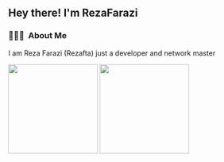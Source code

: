 <h2>Hey there! I'm RezaFarazi</h2>

<!-- ## 👋 &nbsp;Hey there! I'm Aditya -->

### 👨🏻‍💻 &nbsp;About Me
I am Reza Farazi (Rezafta) just a developer and network master


<img height="180em" src="https://github-readme-stats-eight-theta.vercel.app/api?username=rezafarazi&show_icons=true&theme=algolia&include_all_commits=true&count_private=true"/> <img height="180em" src="https://github-readme-stats-eight-theta.vercel.app/api/top-langs/?username=rezafarazi&layout=compact&langs_count=8&theme=algolia"/>
